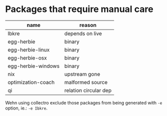 # Packages that require manual care

| name               | reason                |
|--------------------|-----------------------|
| Ibkre              | depends on live       |
| egg-herbie         | binary                |
| egg-herbie-linux   | binary                |
| egg-herbie-osx     | binary                |
| egg-herbie-windows | binary                |
| nix                | upstream gone         |
| optimization-coach | malformed source      |
| qi                 | relation circular dep |

Wehn using collectro exclude those packages from being generated
with `-e` option, ie.: `-e Ibkre`.
